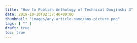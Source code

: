 ```yaml
---
title: "How to Publish Anthology of Technical Doujinshi 3"
date: 2019-10-10T02:37:40+09:00
thumbnail: "images/any-article-name/any-picture.png"
tags: [ "" ]
draft: true
toc: true
---
```

